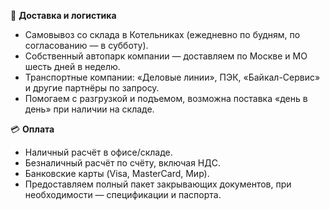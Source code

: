 🚚 **Доставка и логистика**

- Самовывоз со склада в Котельниках (ежедневно по будням, по согласованию — в субботу).
- Собственный автопарк компании — доставляем по Москве и МО шесть дней в неделю.
- Транспортные компании: «Деловые линии», ПЭК, «Байкал-Сервис» и другие партнёры по запросу.
- Помогаем с разгрузкой и подъемом, возможна поставка «день в день» при наличии на складе.

💳 **Оплата**

- Наличный расчёт в офисе/складе.
- Безналичный расчёт по счёту, включая НДС.
- Банковские карты (Visa, MasterCard, Мир).
- Предоставляем полный пакет закрывающих документов, при необходимости — спецификации и паспорта.
